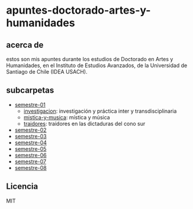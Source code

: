 # apuntes-doctorado-artes-y-humanidades

## acerca de

estos son mis apuntes durante los estudios de Doctorado en Artes y Humanidades, en el Instituto de Estudios Avanzados, de la Universidad de Santiago de Chile (IDEA USACH).

## subcarpetas

- [semestre-01](./semestre-01/)
  - [investigacion](./semestre-01/investigacion): investigación y práctica inter y transdisciplinaria
  - [mistica-y-musica](./semestre-01/mistica-y-musica): mística y música
  - [traidores](./semestre-01/traidores): traidores en las dictaduras del cono sur
- [semestre-02](semestre-02)
- [semestre-03](semestre-03)
- [semestre-04](semestre-04)
- [semestre-05](semestre-05)
- [semestre-06](semestre-06)
- [semestre-07](semestre-07)
- [semestre-08](semestre-08)

## Licencia

MIT
